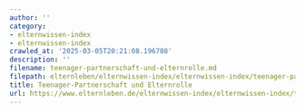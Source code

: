 ```yaml
---
author: ''
category:
- elternwissen-index
- elternwissen-index
crawled_at: '2025-03-05T20:21:08.196708'
description: ''
filename: teenager-partnerschaft-und-elternrolle.md
filepath: elternleben/elternwissen-index/elternwissen-index/teenager-partnerschaft-und-elternrolle.md
title: Teenager-Partnerschaft und Elternrolle
url: https://www.elternleben.de/elternwissen-index/elternwissen-index/teenager-partnerschaft-und-elternrolle/
---
```




